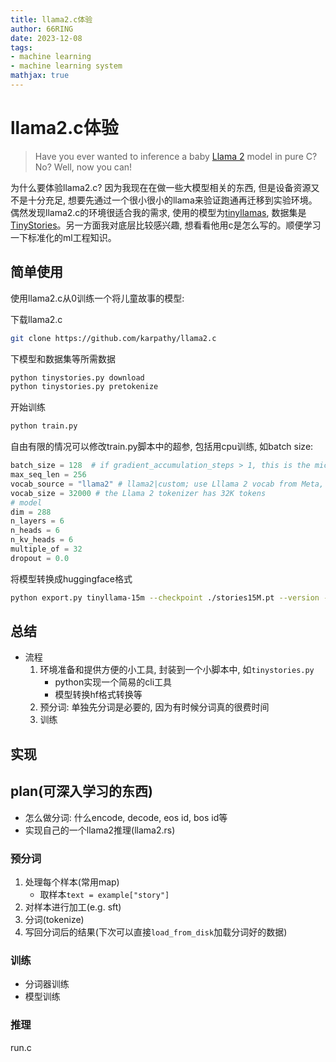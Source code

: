 ```yaml
---
title: llama2.c体验
author: 66RING
date: 2023-12-08
tags: 
- machine learning
- machine learning system
mathjax: true
---
```


# llama2.c体验

> Have you ever wanted to inference a baby [Llama 2](https://ai.meta.com/llama/) model in pure C? No? Well, now you can!

为什么要体验llama2.c? 因为我现在在做一些大模型相关的东西, 但是设备资源又不是十分充足, 想要先通过一个很小很小的llama来验证跑通再迁移到实验环境。偶然发现llama2.c的环境很适合我的需求, 使用的模型为[tinyllamas](https://huggingface.co/karpathy/tinyllamas), 数据集是[TinyStories](https://huggingface.co/datasets/roneneldan/TinyStories)。另一方面我对底层比较感兴趣, 想看看他用c是怎么写的。顺便学习一下标准化的ml工程知识。

## 简单使用

使用llama2.c从0训练一个将儿童故事的模型:

下载llama2.c

```bash
git clone https://github.com/karpathy/llama2.c
```

下模型和数据集等所需数据

```bash
python tinystories.py download
python tinystories.py pretokenize
```

开始训练

```bash
python train.py
```

自由有限的情况可以修改train.py脚本中的超参, 包括用cpu训练, 如batch size:

```python
batch_size = 128  # if gradient_accumulation_steps > 1, this is the micro-batch size
max_seq_len = 256
vocab_source = "llama2" # llama2|custom; use Lllama 2 vocab from Meta, or custom trained
vocab_size = 32000 # the Llama 2 tokenizer has 32K tokens
# model
dim = 288
n_layers = 6
n_heads = 6
n_kv_heads = 6
multiple_of = 32
dropout = 0.0
```

将模型转换成huggingface格式

```bash
python export.py tinyllama-15m --checkpoint ./stories15M.pt --version -1
```

## 总结

- 流程
    1. 环境准备和提供方便的小工具, 封装到一个小脚本中, 如`tinystories.py`
        - python实现一个简易的cli工具
        - 模型转换hf格式转换等
    2. 预分词: 单独先分词是必要的, 因为有时候分词真的很费时间
    3. 训练


## 实现

## plan(可深入学习的东西)

- 怎么做分词: 什么encode, decode, eos id, bos id等
- 实现自己的一个llama2推理(llama2.rs)


### 预分词

1. 处理每个样本(常用map)
    - 取样本`text = example["story"]`
2. 对样本进行加工(e.g. sft)
3. 分词(tokenize)
4. 写回分词后的结果(下次可以直接`load_from_disk`加载分词好的数据)

### 训练

- 分词器训练
- 模型训练

### 推理

run.c






